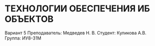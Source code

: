 # ТЕХНОЛОГИИ ОБЕСПЕЧЕНИЯ ИБ ОБЪЕКТОВ 

Вариант 5 
Преподаватель: 
Медведев Н. В. 
Студент: 
Куликова А.В. 
Группа: 
ИУ8-31М
